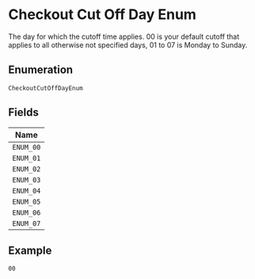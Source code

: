 
# Checkout Cut Off Day Enum

The day for which the cutoff time applies. 00 is your default cutoff that applies to all otherwise not specified days, 01 to 07 is Monday to Sunday.

## Enumeration

`CheckoutCutOffDayEnum`

## Fields

| Name |
|  --- |
| `ENUM_00` |
| `ENUM_01` |
| `ENUM_02` |
| `ENUM_03` |
| `ENUM_04` |
| `ENUM_05` |
| `ENUM_06` |
| `ENUM_07` |

## Example

```
00
```

